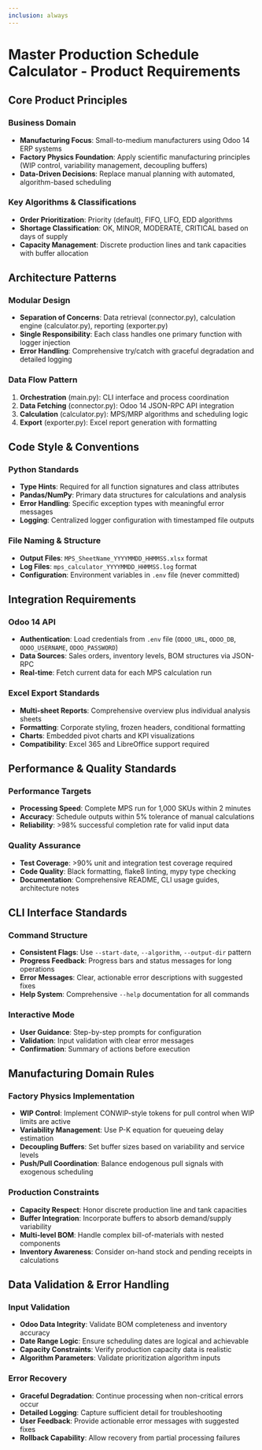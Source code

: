 ```yaml
---
inclusion: always
---
```


# Master Production Schedule Calculator - Product Requirements

## Core Product Principles

### Business Domain
- **Manufacturing Focus**: Small-to-medium manufacturers using Odoo 14 ERP systems
- **Factory Physics Foundation**: Apply scientific manufacturing principles (WIP control, variability management, decoupling buffers)
- **Data-Driven Decisions**: Replace manual planning with automated, algorithm-based scheduling

### Key Algorithms & Classifications
- **Order Prioritization**: Priority (default), FIFO, LIFO, EDD algorithms
- **Shortage Classification**: OK, MINOR, MODERATE, CRITICAL based on days of supply
- **Capacity Management**: Discrete production lines and tank capacities with buffer allocation

## Architecture Patterns

### Modular Design
- **Separation of Concerns**: Data retrieval (connector.py), calculation engine (calculator.py), reporting (exporter.py)
- **Single Responsibility**: Each class handles one primary function with logger injection
- **Error Handling**: Comprehensive try/catch with graceful degradation and detailed logging

### Data Flow Pattern
1. **Orchestration** (main.py): CLI interface and process coordination
2. **Data Fetching** (connector.py): Odoo 14 JSON-RPC API integration
3. **Calculation** (calculator.py): MPS/MRP algorithms and scheduling logic
4. **Export** (exporter.py): Excel report generation with formatting

## Code Style & Conventions

### Python Standards
- **Type Hints**: Required for all function signatures and class attributes
- **Pandas/NumPy**: Primary data structures for calculations and analysis
- **Error Handling**: Specific exception types with meaningful error messages
- **Logging**: Centralized logger configuration with timestamped file outputs

### File Naming & Structure
- **Output Files**: `MPS_SheetName_YYYYMMDD_HHMMSS.xlsx` format
- **Log Files**: `mps_calculator_YYYYMMDD_HHMMSS.log` format
- **Configuration**: Environment variables in `.env` file (never committed)

## Integration Requirements

### Odoo 14 API
- **Authentication**: Load credentials from `.env` file (`ODOO_URL`, `ODOO_DB`, `ODOO_USERNAME`, `ODOO_PASSWORD`)
- **Data Sources**: Sales orders, inventory levels, BOM structures via JSON-RPC
- **Real-time**: Fetch current data for each MPS calculation run

### Excel Export Standards
- **Multi-sheet Reports**: Comprehensive overview plus individual analysis sheets
- **Formatting**: Corporate styling, frozen headers, conditional formatting
- **Charts**: Embedded pivot charts and KPI visualizations
- **Compatibility**: Excel 365 and LibreOffice support required

## Performance & Quality Standards

### Performance Targets
- **Processing Speed**: Complete MPS run for 1,000 SKUs within 2 minutes
- **Accuracy**: Schedule outputs within 5% tolerance of manual calculations
- **Reliability**: >98% successful completion rate for valid input data

### Quality Assurance
- **Test Coverage**: >90% unit and integration test coverage required
- **Code Quality**: Black formatting, flake8 linting, mypy type checking
- **Documentation**: Comprehensive README, CLI usage guides, architecture notes

## CLI Interface Standards

### Command Structure
- **Consistent Flags**: Use `--start-date`, `--algorithm`, `--output-dir` pattern
- **Progress Feedback**: Progress bars and status messages for long operations
- **Error Messages**: Clear, actionable error descriptions with suggested fixes
- **Help System**: Comprehensive `--help` documentation for all commands

### Interactive Mode
- **User Guidance**: Step-by-step prompts for configuration
- **Validation**: Input validation with clear error messages
- **Confirmation**: Summary of actions before execution

## Manufacturing Domain Rules

### Factory Physics Implementation
- **WIP Control**: Implement CONWIP-style tokens for pull control when WIP limits are active
- **Variability Management**: Use P-K equation for queueing delay estimation
- **Decoupling Buffers**: Set buffer sizes based on variability and service levels
- **Push/Pull Coordination**: Balance endogenous pull signals with exogenous scheduling

### Production Constraints
- **Capacity Respect**: Honor discrete production line and tank capacities
- **Buffer Integration**: Incorporate buffers to absorb demand/supply variability
- **Multi-level BOM**: Handle complex bill-of-materials with nested components
- **Inventory Awareness**: Consider on-hand stock and pending receipts in calculations

## Data Validation & Error Handling

### Input Validation
- **Odoo Data Integrity**: Validate BOM completeness and inventory accuracy
- **Date Range Logic**: Ensure scheduling dates are logical and achievable
- **Capacity Constraints**: Verify production capacity data is realistic
- **Algorithm Parameters**: Validate prioritization algorithm inputs

### Error Recovery
- **Graceful Degradation**: Continue processing when non-critical errors occur
- **Detailed Logging**: Capture sufficient detail for troubleshooting
- **User Feedback**: Provide actionable error messages with suggested fixes
- **Rollback Capability**: Allow recovery from partial processing failures